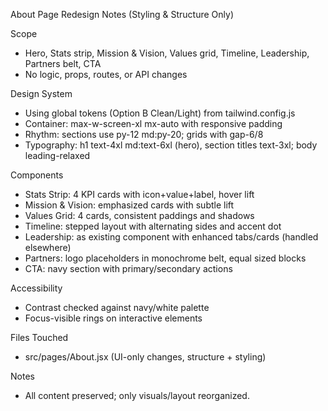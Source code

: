 About Page Redesign Notes (Styling & Structure Only)

Scope
- Hero, Stats strip, Mission & Vision, Values grid, Timeline, Leadership, Partners belt, CTA
- No logic, props, routes, or API changes

Design System
- Using global tokens (Option B Clean/Light) from tailwind.config.js
- Container: max-w-screen-xl mx-auto with responsive padding
- Rhythm: sections use py-12 md:py-20; grids with gap-6/8
- Typography: h1 text-4xl md:text-6xl (hero), section titles text-3xl; body leading-relaxed

Components
- Stats Strip: 4 KPI cards with icon+value+label, hover lift
- Mission & Vision: emphasized cards with subtle lift
- Values Grid: 4 cards, consistent paddings and shadows
- Timeline: stepped layout with alternating sides and accent dot
- Leadership: as existing component with enhanced tabs/cards (handled elsewhere)
- Partners: logo placeholders in monochrome belt, equal sized blocks
- CTA: navy section with primary/secondary actions

Accessibility
- Contrast checked against navy/white palette
- Focus-visible rings on interactive elements

Files Touched
- src/pages/About.jsx (UI-only changes, structure + styling)

Notes
- All content preserved; only visuals/layout reorganized.

